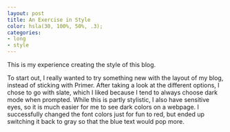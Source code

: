 ```yaml
---
layout: post
title: An Exercise in Style
color: hsla(30, 100%, 50%, .3); 
categories:
- long
- style
---
```


This is my experience creating the style of this blog.

To start out, I really wanted to try something new with the layout of my blog, instead of sticking with Primer. After taking a look at the different options, I chose to go with slate, which I liked because I tend to always choose dark mode when prompted. While this is partly stylistic, I also have sensitive eyes, so it is much easier for me to see dark colors on a webpage. I successfully changed the font colors just for fun to red, but ended up switching it back to gray so that the blue text would pop more.
